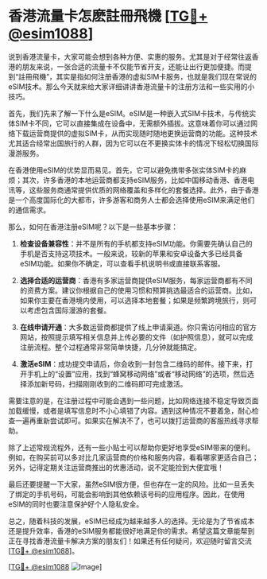 # 香港流量卡怎麽註冊飛機 [[TG💪+ @esim1088](https://t.me/s/esim1088)]

说到香港流量卡，大家可能会想到各种方便、实惠的服务。尤其是对于经常往返香港的朋友来说，一张合适的流量卡不仅能节省开支，还能让出行更加便捷。而提到“註冊飛機”，其实是指如何注册香港的虚拟SIM卡服务，也就是我们现在常说的eSIM技术。那么今天就来给大家详细讲讲香港流量卡的注册方法和一些实用的小技巧。

首先，我们先来了解一下什么是eSIM。eSIM是一种嵌入式SIM卡技术，与传统实体SIM卡不同，它可以直接集成在设备中，无需额外插拔。这意味着你可以通过网络下载运营商提供的虚拟SIM卡，从而实现随时随地更换运营商的功能。这种技术尤其适合经常出国旅行的人群，因为它可以在不更换实体卡的情况下轻松切换国际漫游服务。

在香港使用eSIM的优势显而易见。首先，它可以避免携带多张实体SIM卡的麻烦；其次，许多香港的本地运营商都支持eSIM服务，比如中国移动香港、香港电讯等，这些服务商通常提供优质的网络覆盖和多样化的套餐选择。此外，由于香港是一个高度国际化的大都市，许多游客和商务人士都会选择使用eSIM来满足他们的通信需求。

那么，如何在香港注册eSIM呢？以下是一些基本步骤：

1. **检查设备兼容性**：并不是所有的手机都支持eSIM功能。你需要先确认自己的手机是否支持这项技术。一般来说，较新的苹果和安卓设备大多已经具备eSIM功能。如果你不确定，可以查看手机说明书或直接联系客服。

2. **选择合适的运营商**：香港有多家运营商提供eSIM服务，每家运营商都有不同的资费方案。建议你根据自己的使用习惯和预算挑选最适合的运营商。比如，如果你主要在香港境内使用，可以选择本地套餐；如果是频繁跨境旅行，则可以考虑包含国际漫游的套餐。

3. **在线申请开通**：大多数运营商都提供了线上申请渠道。你只需访问相应的官方网站，按照提示填写相关信息并上传必要的文件（如护照信息），就可以完成注册流程。整个过程通常非常简单快捷，几分钟就能搞定。

4. **激活eSIM**：成功提交申请后，你会收到一封包含二维码的邮件。接下来，打开手机上的“设置”应用，找到“蜂窝移动网络”或者“移动网络”的选项，然后选择添加新号码，扫描刚刚收到的二维码即可完成激活。

需要注意的是，在注册过程中可能会遇到一些问题，比如网络连接不稳定导致页面加载缓慢，或者是填写信息时不小心填错了内容。遇到这种情况不要着急，耐心检查一遍再重新尝试即可。如果实在解决不了，也可以拨打运营商的客服热线寻求帮助。

除了上述常规流程外，还有一些小贴士可以帮助你更好地享受eSIM带来的便利。例如，在购买前可以多对比几家运营商的价格和服务内容，看看哪家更适合自己；另外，记得定期关注运营商推出的优惠活动，说不定能捡到大便宜哦！

最后还要提醒一下大家，虽然eSIM很方便，但也存在一定的风险。比如一旦丢失了绑定的手机号码，可能会影响到其他依赖该号码的应用程序。因此，在使用eSIM的同时也要注意保护好个人隐私安全。

总之，随着科技的发展，eSIM已经成为越来越多人的选择。无论是为了节省成本还是提升效率，香港的eSIM服务都能很好地满足你的需求。希望这篇文章能帮到正在寻找香港流量卡解决方案的朋友们！如果还有任何疑问，欢迎随时留言交流[[TG💪+ @esim1088](https://t.me/s/esim1088)]。

[[TG💪+ @esim1088](https://t.me/s/esim1088) ![Image](https://i.postimg.cc/4NQfJmqS/Snipaste-2025-05-13-00-14-12.png)]